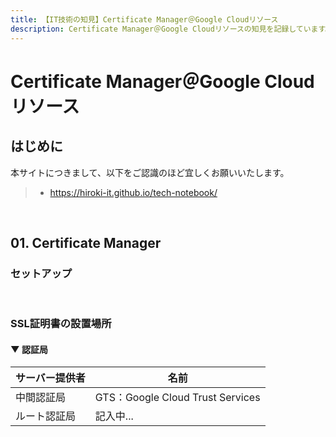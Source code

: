```yaml
---
title: 【IT技術の知見】Certificate Manager＠Google Cloudリソース
description: Certificate Manager＠Google Cloudリソースの知見を記録しています。
---
```


# Certificate Manager＠Google Cloudリソース

## はじめに

本サイトにつきまして、以下をご認識のほど宜しくお願いいたします。

> - https://hiroki-it.github.io/tech-notebook/

<br>

## 01. Certificate Manager

### セットアップ

<br>

### SSL証明書の設置場所

#### ▼ 認証局

| サーバー提供者 | 名前                             |
| -------------- | -------------------------------- |
| 中間認証局     | GTS：Google Cloud Trust Services |
| ルート認証局   | 記入中...                        |

<br>

